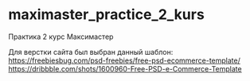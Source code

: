 # maximaster_practice_2_kurs
Практика 2 курс Максимастер

Для верстки сайта был выбран данный шаблон:
https://freebiesbug.com/psd-freebies/free-psd-ecommerce-template/
https://dribbble.com/shots/1600960-Free-PSD-e-Commerce-Template 
